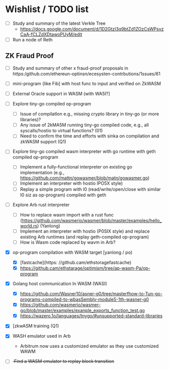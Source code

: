 # Wishlist / TODO list

- [ ] Study and summary of the latest Verkle Tree
  - https://docs.google.com/document/d/1D2GtzI3q9btZd1ZOzCsWPsvzCaA-fCLZdXDtawoPUyM/edit
- [ ] Run a node of Reth

## ZK Fraud Proof

- [ ] Study and summary of other x fraud-proof proposals in https:/github.com/ethereun-optinsn/ecesysten-contrbutions/1ssues/61
- [ ] mini-program (like Fib] with host func to input and verified on ZkWASM
- [ ] External Oracle support in WASM (with WA5I?]
- [ ] Explore tiny-go compiled op-program
  - [ ] Issue of compilatlon e.g., missing crypto library in tiny-go (or more libraries)?
  - [ ] Any issue of 2kMA5M running tiny-go compiled code, e.g., all syscalls/hostio to virtual functions? (01)
  - [ ] Need to confirm the time and efforts with sinka on compilation and zkWASM support (Q1)
- [ ] Explore tiny-go compiled wasm interpreter with go runtime with geth compiled op-program
  - [ ] Implement a fully-functional interpreter on existing go implementation (e.g., https://github.com/mattn/gowasmer/blob/matn/gowasmer.go)
  - [ ] Implement an interpreter with hostio IPO5X style)
  - [ ] Replay a simple program with I0 (read/write/open/close with similar I0 siz as op-program) compiled with geth
- [ ] Explore Arb rust interpreter
  - [ ] How to replace wasm import with a rust func (https://github.com/wasmerio/wasmer/blob/master/examples/hello_world.rs) (Yanlong)
  - [ ] Implement an interpreter with hostio (P0SIX style) and replace existing Arb runtimes (and replay geth-compiled op-program)
  - [ ] How is Wasm code replaced by wavm in Arb?

- [x] op-program compilation with WASM target [yanlong / po)
  - [x] [fastcache](https: //github.cam/ethstoragefastcache)
  - [x] https://github.cam/ethstarage/optimism/tree/ap-wasm-Pa/op-program
- [x] Golang host communication In WASM (WASI)
  - [x] https://github.com/Wasner10/asner-g0/tree/masterfhow-to-Tun-go-programs-compiled-to-wbasSembly-module5-1th-wasner-g0
  - [x] https://github.com/wasmerio/wasmer-go/blob/master/examples/exanple_exports_function_test.go
  - [x] https://wazero.1o/languages/tnygo/#unsupported-standard-libraries
- [x] [zkwASM training (Q1)
- [x] WASH emulator used in Arb
  - Arbitrum now uses a customized emulator as they use customized WAWM
- [ ] <strike> Find a WASM emulator to replay block transition </strike>
      
